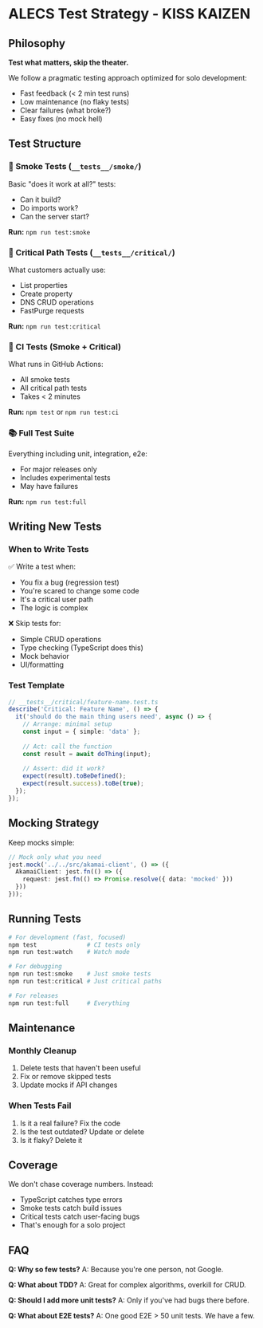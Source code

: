 # ALECS Test Strategy - KISS KAIZEN

## Philosophy
**Test what matters, skip the theater.**

We follow a pragmatic testing approach optimized for solo development:
- Fast feedback (< 2 min test runs)
- Low maintenance (no flaky tests)
- Clear failures (what broke?)
- Easy fixes (no mock hell)

## Test Structure

### 🚀 Smoke Tests (`__tests__/smoke/`)
Basic "does it work at all?" tests:
- Can it build?
- Do imports work?
- Can the server start?

**Run:** `npm run test:smoke`

### 🎯 Critical Path Tests (`__tests__/critical/`)
What customers actually use:
- List properties
- Create property
- DNS CRUD operations
- FastPurge requests

**Run:** `npm run test:critical`

### 🏃 CI Tests (Smoke + Critical)
What runs in GitHub Actions:
- All smoke tests
- All critical path tests
- Takes < 2 minutes

**Run:** `npm test` or `npm run test:ci`

### 📚 Full Test Suite
Everything including unit, integration, e2e:
- For major releases only
- Includes experimental tests
- May have failures

**Run:** `npm run test:full`

## Writing New Tests

### When to Write Tests
✅ Write a test when:
- You fix a bug (regression test)
- You're scared to change some code
- It's a critical user path
- The logic is complex

❌ Skip tests for:
- Simple CRUD operations
- Type checking (TypeScript does this)
- Mock behavior
- UI/formatting

### Test Template
```typescript
// __tests__/critical/feature-name.test.ts
describe('Critical: Feature Name', () => {
  it('should do the main thing users need', async () => {
    // Arrange: minimal setup
    const input = { simple: 'data' };
    
    // Act: call the function
    const result = await doThing(input);
    
    // Assert: did it work?
    expect(result).toBeDefined();
    expect(result.success).toBe(true);
  });
});
```

## Mocking Strategy

Keep mocks simple:
```typescript
// Mock only what you need
jest.mock('../../src/akamai-client', () => ({
  AkamaiClient: jest.fn(() => ({
    request: jest.fn(() => Promise.resolve({ data: 'mocked' }))
  }))
}));
```

## Running Tests

```bash
# For development (fast, focused)
npm test              # CI tests only
npm run test:watch    # Watch mode

# For debugging
npm run test:smoke    # Just smoke tests
npm run test:critical # Just critical paths

# For releases
npm run test:full     # Everything
```

## Maintenance

### Monthly Cleanup
1. Delete tests that haven't been useful
2. Fix or remove skipped tests
3. Update mocks if API changes

### When Tests Fail
1. Is it a real failure? Fix the code
2. Is the test outdated? Update or delete
3. Is it flaky? Delete it

## Coverage

We don't chase coverage numbers. Instead:
- TypeScript catches type errors
- Smoke tests catch build issues
- Critical tests catch user-facing bugs
- That's enough for a solo project

## FAQ

**Q: Why so few tests?**
A: Because you're one person, not Google.

**Q: What about TDD?**
A: Great for complex algorithms, overkill for CRUD.

**Q: Should I add more unit tests?**
A: Only if you've had bugs there before.

**Q: What about E2E tests?**
A: One good E2E > 50 unit tests. We have a few.
